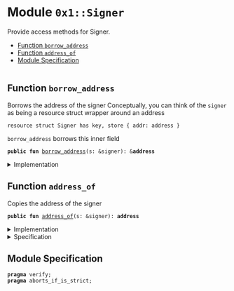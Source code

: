 
<a name="0x1_Signer"></a>

# Module `0x1::Signer`

Provide access methods for Signer.


-  [Function `borrow_address`](#0x1_Signer_borrow_address)
-  [Function `address_of`](#0x1_Signer_address_of)
-  [Module Specification](#@Module_Specification_0)


<pre><code></code></pre>



<a name="0x1_Signer_borrow_address"></a>

## Function `borrow_address`

Borrows the address of the signer
Conceptually, you can think of the <code>signer</code> as being a resource struct wrapper around an
address
```
resource struct Signer has key, store { addr: address }
```
<code>borrow_address</code> borrows this inner field


<pre><code><b>public</b> <b>fun</b> <a href="Signer.md#0x1_Signer_borrow_address">borrow_address</a>(s: &signer): &<b>address</b>
</code></pre>



<details>
<summary>Implementation</summary>


<pre><code><b>native</b> <b>public</b> <b>fun</b> <a href="Signer.md#0x1_Signer_borrow_address">borrow_address</a>(s: &signer): &<b>address</b>;
</code></pre>



</details>

<a name="0x1_Signer_address_of"></a>

## Function `address_of`

Copies the address of the signer


<pre><code><b>public</b> <b>fun</b> <a href="Signer.md#0x1_Signer_address_of">address_of</a>(s: &signer): <b>address</b>
</code></pre>



<details>
<summary>Implementation</summary>


<pre><code><b>public</b> <b>fun</b> <a href="Signer.md#0x1_Signer_address_of">address_of</a>(s: &signer): <b>address</b> {
    *<a href="Signer.md#0x1_Signer_borrow_address">borrow_address</a>(s)
}
</code></pre>



</details>

<details>
<summary>Specification</summary>



<pre><code><b>pragma</b> opaque = <b>true</b>;
<b>aborts_if</b> <b>false</b>;
<b>ensures</b> result == <a href="Signer.md#0x1_Signer_address_of">address_of</a>(s);
</code></pre>



</details>

<a name="@Module_Specification_0"></a>

## Module Specification



<pre><code><b>pragma</b> verify;
<b>pragma</b> aborts_if_is_strict;
</code></pre>
